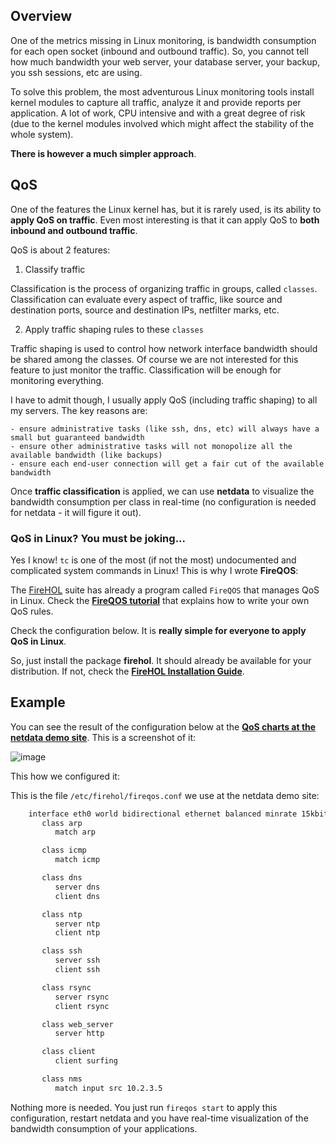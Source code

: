## Overview

One of the metrics missing in Linux monitoring, is bandwidth consumption for each open socket (inbound and outbound traffic). So, you cannot tell how much bandwidth your web server, your database server, your backup, you ssh sessions, etc are using.

To solve this problem, the most adventurous Linux monitoring tools install kernel modules to capture all traffic, analyze it and provide reports per application. A lot of work, CPU intensive and with a great degree of risk (due to the kernel modules involved which might affect the stability of the whole system). 

**There is however a much simpler approach**.

## QoS

One of the features the Linux kernel has, but it is rarely used, is its ability to **apply QoS on traffic**. Even most interesting is that it can apply QoS to **both inbound and outbound traffic**.

QoS is about 2 features:

1. Classify traffic

  Classification is the process of organizing traffic in groups, called `classes`. Classification can evaluate every aspect of traffic, like source and destination ports, source and destination IPs, netfilter marks, etc.

2. Apply traffic shaping rules to these `classes`

  Traffic shaping is used to control how network interface bandwidth should be shared among the classes. Of course we are not interested for this feature to just monitor the traffic. Classification will be enough for monitoring everything.

  I have to admit though, I usually apply QoS (including traffic shaping) to all my servers. The key reasons are:

    - ensure administrative tasks (like ssh, dns, etc) will always have a small but guaranteed bandwidth
    - ensure other administrative tasks will not monopolize all the available bandwidth (like backups)
    - ensure each end-user connection will get a fair cut of the available bandwidth

Once **traffic classification** is applied, we can use **netdata** to visualize the bandwidth consumption per class in real-time (no configuration is needed for netdata - it will figure it out).

### QoS in Linux? You must be joking...

Yes I know! `tc` is one of the most (if not the most) undocumented and complicated system commands in Linux! This is why I wrote **FireQOS**:

The [FireHOL](https://firehol.org/) suite has already a program called `FireQOS` that manages QoS in Linux. Check the **[FireQOS tutorial](https://firehol.org/tutorial/fireqos-new-user/)** that explains how to write your own QoS rules.

Check the configuration below. It is **really simple for everyone to apply QoS in Linux**.

So, just install the package **firehol**. It should already be available for your distribution. If not, check the **[FireHOL Installation Guide](https://firehol.org/installing/)**.

## Example

You can see the result of the configuration below at the **[QoS charts at the netdata demo site](http://netdata.firehol.org/#tc)**. This is a screenshot of it:

![image](https://cloud.githubusercontent.com/assets/2662304/14436322/c91d90a4-0024-11e6-9fb1-57cdef1580df.png)

This how we configured it:

This is the file `/etc/firehol/fireqos.conf` we use at the netdata demo site:

```sh
    interface eth0 world bidirectional ethernet balanced minrate 15kbit rate 1Gbit
       class arp
          match arp

       class icmp
          match icmp

       class dns
          server dns
          client dns

       class ntp
          server ntp
          client ntp

       class ssh
          server ssh
          client ssh

       class rsync
          server rsync
          client rsync

       class web_server
          server http

       class client
          client surfing

       class nms
          match input src 10.2.3.5
```

Nothing more is needed. You just run `fireqos start` to apply this configuration, restart netdata and you have real-time visualization of the bandwidth consumption of your applications.